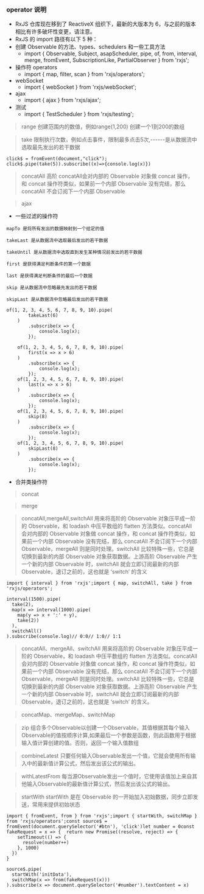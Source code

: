 ### operator 说明

* RxJS 仓库现在移到了 ReactiveX 组织下，最新的大版本为 6，与之前的版本相比有许多破坏性变更，请注意。
* RxJS 的 import 路径有以下 5 种：
* 创建 Observable 的方法、types、schedulers 和一些工具方法
    * import { Observable, Subject, asapScheduler, pipe, of, from, interval, merge, fromEvent, SubscriptionLike, PartialObserver } from 'rxjs';
* 操作符 operators
    * import { map, filter, scan } from 'rxjs/operators';
* webSocket
    * import { webSocket } from 'rxjs/webSocket';
* ajax
    * import { ajax } from 'rxjs/ajax';
* 测试
    * import { TestScheduler } from 'rxjs/testing';


> range 创建范围内的数值，例如range(1,200) 创建一个1到200的数组

> take 限制执行次数，例如点击事件，限制最多点击5次,------是从数据流中选取最先发出的若干数据

```
click$ = fromEvent(document,"click");
click$.pipe(take(5)).subscribe((x)=>{console.log(x)})
```

> concatAll  高阶 concatAll会对内部的 Observable 对象做 concat 操作，和 concat 操作符类似，如果前一个内部 Observable 没有完结，那么 concatAll 不会订阅下一个内部 Observable

> ajax 

* 一些过滤的操作符

```
mapTo 是将所有发出的数据映射到一个给定的值

takeLast 是从数据流中选取最后发出的若干数据

takeUntil 是从数据流中选取直到发生某种情况前发出的若干数据

first 是获得满足判断条件的第一个数据

last 是获得满足判断条件的最后一个数据

skip 是从数据流中忽略最先发出的若干数据

skipLast 是从数据流中忽略最后发出的若干数据

of(1, 2, 3, 4, 5, 6, 7, 8, 9, 10).pipe(
        takeLast(6)
    )
        .subscribe(x => {
            console.log(x);
        });

    of(1, 2, 3, 4, 5, 6, 7, 8, 9, 10).pipe(
        first(x => x > 6)
    )
        .subscribe(x => {
            console.log(x);
        });
    of(1, 2, 3, 4, 5, 6, 7, 8, 9, 10).pipe(
        last(x => x > 6)
    )
        .subscribe(x => {
            console.log(x);
        });
    of(1, 2, 3, 4, 5, 6, 7, 8, 9, 10).pipe(
        skip(8)
    )
        .subscribe(x => {
            console.log(x);
        });
    of(1, 2, 3, 4, 5, 6, 7, 8, 9, 10).pipe(
        skipLast(8)
    )
        .subscribe(x => {
            console.log(x);
        });
```

* 合并类操作符

> concat

> merge

> concatAll,mergeAll,switchAll 用来将高阶的 Observable 对象压平成一阶的 Observable，和 loadash 中压平数组的 flatten 方法类似。concatAll 会对内部的 Observable 对象做 concat 操作，和 concat 操作符类似，如果前一个内部 Observable 没有完结，那么 concatAll 不会订阅下一个内部 Observable，mergeAll 则是同时处理。switchAll 比较特殊一些，它总是切换到最新的内部 Observable 对象获取数据。上游高阶 Observable 产生一个新的内部 Observable 时，switchAll 就会立即订阅最新的内部 Observable，退订之前的，这也就是 ‘switch’ 的含义

```
import { interval } from 'rxjs';import { map, switchAll, take } from 'rxjs/operators';

interval(1500).pipe(
  take(2),
  map(x => interval(1000).pipe(
    map(y => x + ':' + y), 
    take(2))
  ),
  switchAll()
).subscribe(console.log)// 0:0// 1:0// 1:1
```

> concatAll、mergeAll、switchAll 用来将高阶的 Observable 对象压平成一阶的 Observable，和 loadash 中压平数组的 flatten 方法类似。concatAll 会对内部的 Observable 对象做 concat 操作，和 concat 操作符类似，如果前一个内部 Observable 没有完结，那么 concatAll 不会订阅下一个内部 Observable，mergeAll 则是同时处理。switchAll 比较特殊一些，它总是切换到最新的内部 Observable 对象获取数据。上游高阶 Observable 产生一个新的内部 Observable 时，switchAll 就会立即订阅最新的内部 Observable，退订之前的，这也就是 ‘switch’ 的含义。

> concatMap、mergeMap、switchMap 

> zip  组合多个Observable以创建一个Observable，其值根据其每个输入Observable的值按顺序计算,如果最后一个参数是函数，则此函数用于根据输入值计算创建的值。否则，返回一个输入值数组

> combineLatest 只要任何输入Observable发出一个值，它就会使用所有输入中的最新值计算公式，然后发出该公式的输出。

> withLatestFrom 每当源Observable发出一个值时，它使用该值加上来自其他输入Observable的最新值计算公式，然后发出该公式的输出。

> startWith startWith 是在 Observable 的一开始加入初始数据，同步立即发送，常用来提供初始状态

```
import { fromEvent, from } from 'rxjs';import { startWith, switchMap } from 'rxjs/operators';const source$ = fromEvent(document.querySelector('#btn'), 'click')let number = 0const fakeRequest = x => {  return new Promise((resolve, reject) => {
    setTimeout(() => {
      resolve(number++)
    }, 1000)
  })
}

source$.pipe(
  startWith('initData'),
  switchMap(x => from(fakeRequest(x)))
).subscribe(x => document.querySelector('#number').textContent = x)
```